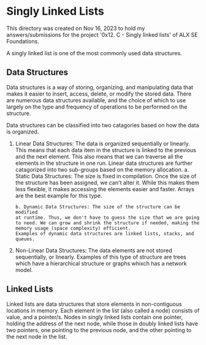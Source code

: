 <h1>Singly Linked Lists</h1>
This directory was created on Nov 16, 2023 to hold my answers/submissions for
the project '0x12. C - Singly linked lists' of ALX SE Foundations.

A singly linked list is one of the most commonly used data structures.

<h2>Data Structures</h2>
Data structures is a way of storing, organizing, and manipulating data that
makes it easier to insert, access, delete, or modify the stored data. There
are numerous data structures available, and the choice of which to use largely
on the type and frequency of operations to be performed on the structure.

Data structures can be classified into two catagories based on how the data is
organized.
1. Linear Data Structures: The data is organized sequentially or linearly. This
means that each data item in the structure is linked to the previous and the
next element. This also means that we can traverse all the elements in the
structure in one run. Linear data structures are further catagorized into two
sub-groups based on the memory allocation.
	   a. Static Data Structures: The size is fixed in compilation. Once
	   the size of the structure has been assigned, we can't alter it.
	   While this makes them less flexible, it makes accessing the elements
	   easier and faster.
	   Arrays are the best example for this type.

	   b. Dynamic Data Structures: The size of the structure can be modified
	   at runtime. Thus, we don't have to guess the size that we are going
	   to need. We can grow and shrink the structure if needed, making the
	   memory usage (space complexity) efficient.
	   Examples of dynamic data structures are linked lists, stacks, and
	   queues.

2. Non-Linear Data Structures: The data elements are not stored sequentially, or
linearly. Examples of this type of structure are trees which have a hierarchical
structure or graphs whixch has a network model.

<h2>Linked Lists</h2>
Linked lists are data structures that store elements in non-contiguous locations
in memory. Each element in the list (also called a node) consists of value, and
a pointer/s. Nodes in singly linked lists contain one pointer, holding the
address of the next node, while those in doubly linked lists have two pointers,
one pointing to the previous node, and the other pointing to the next node in
the list.
